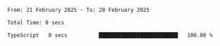 <!--START_SECTION:waka-->

```txt
From: 21 February 2025 - To: 28 February 2025

Total Time: 0 secs

TypeScript   0 secs          █████████████████████████   100.00 %
```

<!--END_SECTION:waka-->
